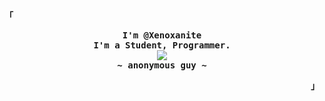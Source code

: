 <div align="justify">
<p align="left"><strong><samp>「</samp></strong></p>
  <p align="center">
    <samp>
      <b>
        I'm @Xenoxanite
      <br>
        I'm a Student, Programmer.
      </b>
      <br>
        <image src="https://readme-typing-svg.demolab.com?font=Fira+code&pause=500&color=89B4FA&center=true&vCenter=true&width=650&height=80&lines=I'm+dumb;Just+a+little+brat;Linux+enthusiast;Open+source+developer;Learning+machine+learning;Interested+in+machine+learning+%26+ethical+hacking">
      <br>
      <b>
        ~ anonymous guy ~
      </b>
    </samp>
  </p>
<p align="right"><strong><samp>」</samp></strong></p>
</div>
